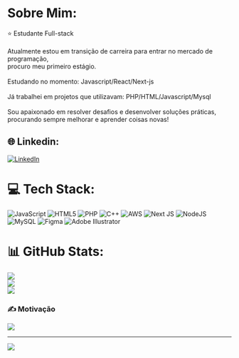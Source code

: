 # Sobre Mim:
⭐ Estudante Full-stack<br><br>Atualmente estou em transição de carreira para entrar no mercado de programação,<br>procuro meu primeiro estágio.<br><br>Estudando no momento: Javascript/React/Next-js<br><br>Já trabalhei em projetos que utilizavam: PHP/HTML/Javascript/Mysql<br><br>Sou apaixonado em resolver desafios e desenvolver soluções práticas,<br>procurando sempre melhorar e aprender coisas novas!


## 🌐 Linkedin:
[![LinkedIn](https://img.shields.io/badge/LinkedIn-%230077B5.svg?logo=linkedin&logoColor=white)](https://linkedin.com/in/https://www.linkedin.com/in/luan-henrique-09051a237/) 

# 💻 Tech Stack:
![JavaScript](https://img.shields.io/badge/javascript-%23323330.svg?style=for-the-badge&logo=javascript&logoColor=%23F7DF1E) ![HTML5](https://img.shields.io/badge/html5-%23E34F26.svg?style=for-the-badge&logo=html5&logoColor=white) ![PHP](https://img.shields.io/badge/php-%23777BB4.svg?style=for-the-badge&logo=php&logoColor=white) ![C++](https://img.shields.io/badge/c++-%2300599C.svg?style=for-the-badge&logo=c%2B%2B&logoColor=white) ![AWS](https://img.shields.io/badge/AWS-%23FF9900.svg?style=for-the-badge&logo=amazon-aws&logoColor=white) ![Next JS](https://img.shields.io/badge/Next-black?style=for-the-badge&logo=next.js&logoColor=white) ![NodeJS](https://img.shields.io/badge/node.js-6DA55F?style=for-the-badge&logo=node.js&logoColor=white) ![MySQL](https://img.shields.io/badge/mysql-4479A1.svg?style=for-the-badge&logo=mysql&logoColor=white) ![Figma](https://img.shields.io/badge/figma-%23F24E1E.svg?style=for-the-badge&logo=figma&logoColor=white) ![Adobe Illustrator](https://img.shields.io/badge/adobe%20illustrator-%23FF9A00.svg?style=for-the-badge&logo=adobe%20illustrator&logoColor=white)
# 📊 GitHub Stats:
![](https://github-readme-stats.vercel.app/api?username=Nibelzin&theme=dark&hide_border=false&include_all_commits=true&count_private=false)<br/>
![](https://github-readme-streak-stats.herokuapp.com/?user=Nibelzin&theme=dark&hide_border=false)<br/>
![](https://github-readme-stats.vercel.app/api/top-langs/?username=Nibelzin&theme=dark&hide_border=false&include_all_commits=true&count_private=false&layout=compact)

### ✍️ Motivação
![](https://quotes-github-readme.vercel.app/api?type=horizontal&theme=dark)

---
[![](https://visitcount.itsvg.in/api?id=Nibelzin&icon=0&color=0)](https://visitcount.itsvg.in)

<!-- Proudly created with GPRM ( https://gprm.itsvg.in ) -->
